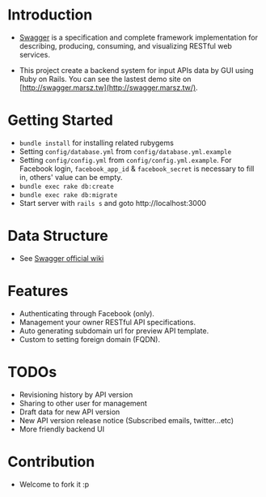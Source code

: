 Introduction
============

* [Swagger](swagger.wordnik.com) is a specification and complete framework implementation for describing, producing, consuming, and visualizing RESTful web services.

* This project create a backend system for input APIs data by GUI using Ruby on Rails. You can see the lastest demo site on [http://swagger.marsz.tw](http://swagger.marsz.tw/).

Getting Started
======================

* `bundle install` for installing related rubygems
* Setting `config/database.yml` from `config/database.yml.example`
* Setting `config/config.yml` from `config/config.yml.example`. For Facebook login, `facebook_app_id` & `facebook_secret` is necessary to fill in, others' value can be empty.
* `bundle exec rake db:create`
* `bundle exec rake db:migrate`
* Start server with `rails s` and goto http://localhost:3000

Data Structure
==============

* See [Swagger official wiki](https://github.com/wordnik/swagger-core/wiki)

Features
========

* Authenticating through Facebook (only).
* Management your owner RESTful API specifications.
* Auto generating subdomain url for preview API template.
* Custom to setting foreign domain (FQDN).

TODOs
=====

* Revisioning history by API version
* Sharing to other user for management
* Draft data for new API version
* New API version release notice (Subscribed emails, twitter...etc)
* More friendly backend UI

Contribution
============

* Welcome to fork it :p